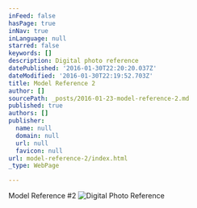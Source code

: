 ```yaml
---
inFeed: false
hasPage: true
inNav: true
inLanguage: null
starred: false
keywords: []
description: Digital photo reference
datePublished: '2016-01-30T22:20:20.037Z'
dateModified: '2016-01-30T22:19:52.703Z'
title: Model Reference 2
author: []
sourcePath: _posts/2016-01-23-model-reference-2.md
published: true
authors: []
publisher:
  name: null
  domain: null
  url: null
  favicon: null
url: model-reference-2/index.html
_type: WebPage

---
```

Model Reference \#2
![Digital Photo Reference](https://s3-us-west-2.amazonaws.com/the-grid-img/p/c835437dc2d1dda916c0ad263151afc4ffc8bdb5.jpg)